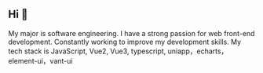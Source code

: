 ## Hi 👋

My major is software engineering.
I have a strong passion for web front-end development. Constantly working to improve my development skills. 
My tech stack is JavaScript, Vue2, Vue3, typescript, uniapp，echarts，element-ui，vant-ui
<!--
**2962821837/2962821837** is a ✨ _special_ ✨ repository because its `README.md` (this file) appears on your GitHub profile.

Here are some ideas to get you started:

- 🔭 I’m currently working on ...
- 🌱 I’m currently learning ...
- 👯 I’m looking to collaborate on ...
- 🤔 I’m looking for help with ...
- 💬 Ask me about ...
- 📫 How to reach me: ...
- 😄 Pronouns: ...
- ⚡ Fun fact: ...
-->
